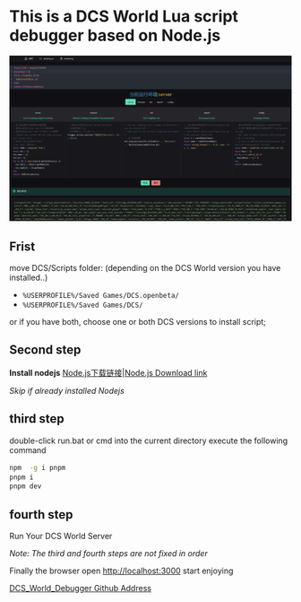 # This is a DCS World Lua script debugger based on Node.js

![](./packages/client/public/images/preview.png)
## Frist

move DCS/Scripts folder: (depending on the DCS World version you have installed..)

* `%USERPROFILE%/Saved Games/DCS.openbeta/`
* `%USERPROFILE%/Saved Games/DCS/`

or if you have both, choose one or both DCS versions to install script;

## Second step

**Install nodejs**
[Node.js下载链接](https://nodejs.org/zh-cn/)|[Node.js Download link](https://nodejs.org/en/)

_Skip if already installed Nodejs_

## third step

double-click run.bat or cmd into the current directory execute the following command

```bash
npm  -g i pnpm
pnpm i
pnpm dev
```

## fourth step

Run Your DCS World Server

*Note: The third and fourth steps are not fixed in order*

Finally the browser open [http://localhost:3000](http://localhost:3000) start enjoying

[DCS_World_Debugger Github Address](https://github.com/zzjtnb/DCS_World_Debugger)
